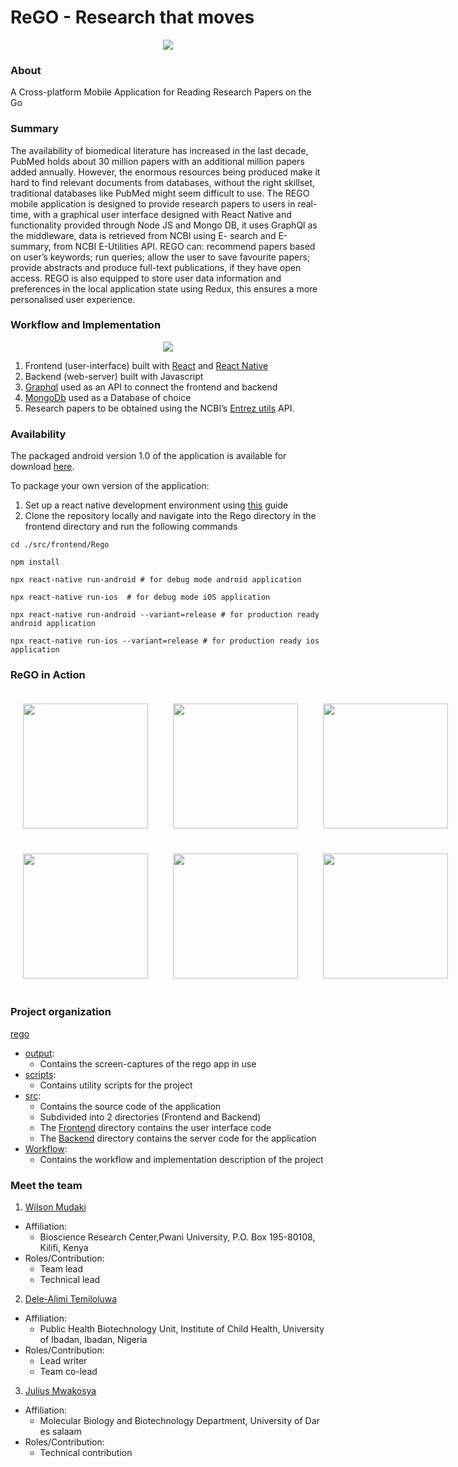 # ReGO - Research that moves
<p align="center">
 <img src="src/frontend/Rego/app/assets/images/rego.png">
</p>

### About
A Cross-platform Mobile Application for Reading Research Papers on the Go

### Summary
The availability of biomedical literature has increased in the last decade, PubMed holds about
30 million papers with an additional million papers added annually. However, the enormous
resources being produced make it hard to find relevant documents from databases, without
the right skillset, traditional databases like PubMed might seem difficult to use. The REGO
mobile application is designed to provide research papers to users in real-time, with a
graphical user interface designed with React Native and functionality provided through Node
JS and Mongo DB, it uses GraphQl as the middleware, data is retrieved from NCBI using E-
search and E-summary, from NCBI E-Utilities API. REGO can: recommend papers based on
user’s keywords; run queries; allow the user to save favourite papers; provide abstracts and
produce full-text publications, if they have open access. REGO is also equipped to store user
data information and preferences in the local application state using Redux, this ensures a
more personalised user experience.

### Workflow and Implementation
<p align="center">
 <img src="workflow/rego_workflow.png">
</p>

1. Frontend (user-interface) built with  [React](https://reactjs.org/) and [React Native](https://reactnative.dev/)
2. Backend (web-server) built with Javascript
3. [Graphql](https://graphql.org/) used as an API to connect the frontend and backend
4. [MongoDb](https://docs.mongodb.com/manual/) used as a Database of choice
5. Research papers to be obtained using the NCBI’s [Entrez utils](https://www.ncbi.nlm.nih.gov/books/NBK25501/) API.

### Availability 
The packaged android version 1.0 of the application is available for download [here](https://install.appcenter.ms/users/totodingi/apps/rego/distribution_groups/beta%20testers).

To package your own version of the application: 
1. Set up a react native development environment using [this](https://reactnative.dev/docs/environment-setup#:~:text=Creating%20a%20new%20application) guide
2. Clone the repository locally and navigate into the Rego directory in the frontend directory and run the following commands
```shell
cd ./src/frontend/Rego

npm install 

npx react-native run-android # for debug mode android application

npx react-native run-ios  # for debug mode iOS application 

npx react-native run-android --variant=release # for production ready android application 

npx react-native run-ios --variant=release # for production ready ios application
```

### ReGO in Action
<div align="center"  style="display: flex">
    <img width="200" style="margin: 20px" src="output/Screenshot_2022-04-15-11-08-04-29_a9a56b8cc64bdde91c17db58bee4351f.jpg">
    <img width="200" style="margin: 20px"  src="output/Screenshot_2022-04-15-11-08-19-23_a9a56b8cc64bdde91c17db58bee4351f.jpg">
    <img width="200" style="margin: 20px" src="output/Screenshot_2022-04-15-11-08-47-02_a9a56b8cc64bdde91c17db58bee4351f.jpg">
</div>

<div align="center" style="display:flex">
    <img width="200" style="margin: 20px" src="output/Screenshot_2022-04-15-11-11-33-70_a9a56b8cc64bdde91c17db58bee4351f.jpg">
    <img width="200" style="margin: 20px" src="output/Screenshot_2022-04-15-11-09-39-81_a9a56b8cc64bdde91c17db58bee4351f.jpg">
    <img width="200" style="margin: 20px;" src="output/Screenshot_2022-04-15-11-10-35-86_a9a56b8cc64bdde91c17db58bee4351f.jpg">
</div>

### Project organization
[rego](./README.md) <br>
- [output](./output):
  - Contains the screen-captures of the rego app in use
- [scripts](./scripts):
  - Contains utility scripts for the project
- [src](./src):
  - Contains the source code of the application
  - Subdivided into 2 directories (Frontend and Backend)
  - The [Frontend](./src/frontend) directory contains the user interface code
  - The [Backend](./src/backend) directory contains the server code for the application
- [Workflow](./workflow):
  - Contains the workflow and implementation description of the project

### Meet the team
1. [Wilson Mudaki](https://github.com/totodingi)
- Affiliation:
  - Bioscience Research Center,Pwani University, P.O. Box 195-80108, Kilifi, Kenya
- Roles/Contribution:
  - Team lead
  - Technical lead

2. [Dele-Alimi Temiloluwa]()
- Affiliation:
  - Public Health Biotechnology Unit, Institute of Child Health, University of Ibadan, Ibadan, Nigeria
- Roles/Contribution:
  - Lead writer
  - Team co-lead

3. [Julius Mwakosya]()
- Affiliation:
  - Molecular Biology and Biotechnology Department, University of Dar es salaam
- Roles/Contribution: 
  - Technical contribution

